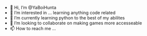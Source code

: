 - 👋 Hi, I’m @YaBoiHunta
- 👀 I’m interested in ... learning anything code related
- 🌱 I’m currently learning python to the best of my abilites
- 💞️ I’m looking to collaborate on making games more accesseable   
- 📫 How to reach me ...

